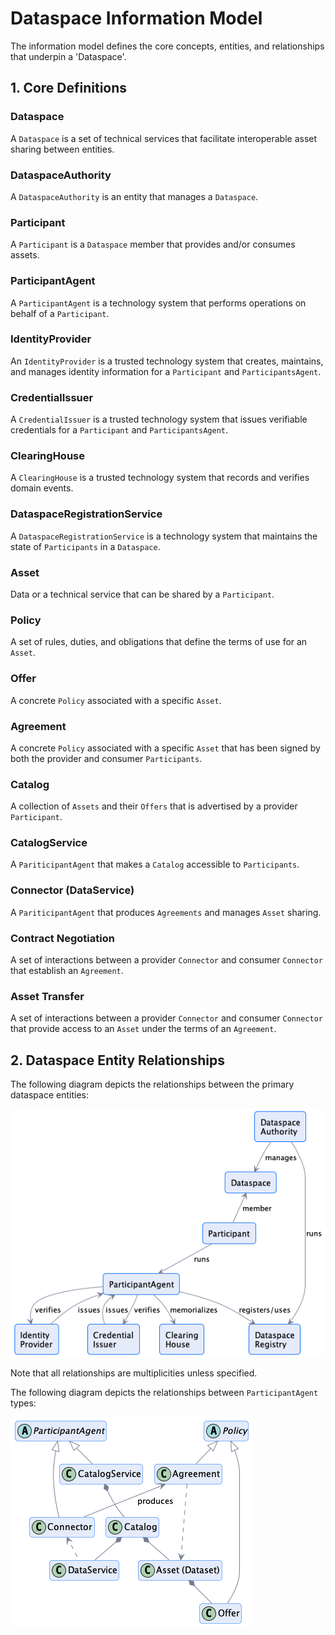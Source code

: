 # Dataspace Information Model

The information model defines the core concepts, entities, and relationships that underpin a 'Dataspace'.  

## 1. Core Definitions

### Dataspace 
A `Dataspace` is a set of technical services that facilitate interoperable asset sharing between entities.  

### DataspaceAuthority
A `DataspaceAuthority` is an entity that manages a `Dataspace`.

### Participant
A `Participant` is a `Dataspace` member that provides and/or consumes assets.   

### ParticipantAgent
A `ParticipantAgent` is a technology system that performs operations on behalf of a `Participant`.   

### IdentityProvider
An `IdentityProvider` is a trusted technology system that creates, maintains, and manages identity information for a `Participant` and `ParticipantsAgent`.

### CredentialIssuer
A `CredentialIssuer` is a trusted technology system that issues verifiable credentials for a `Participant` and `ParticipantsAgent`. 

### ClearingHouse
A `ClearingHouse` is a trusted technology system that records and verifies domain events. 

### DataspaceRegistrationService
A `DataspaceRegistrationService` is a technology system that maintains the state of `Participants` in a `Dataspace`.

### Asset
Data or a technical service that can be shared by a `Participant`.    

### Policy
A set of rules, duties, and obligations that define the terms of use for an `Asset`.

### Offer
A concrete `Policy` associated with a specific `Asset`.

### Agreement
A concrete `Policy` associated with a specific `Asset` that has been signed by both the provider and consumer `Participants`. 

### Catalog
A collection of `Assets` and their `Offers` that is advertised by a provider `Participant`. 

### CatalogService
A `PariticipantAgent` that makes a `Catalog` accessible to `Participants`.
                                
### Connector (DataService)
A `PariticipantAgent` that produces `Agreements` and manages `Asset` sharing.

### Contract Negotiation
A set of interactions between a provider `Connector` and consumer `Connector` that establish an `Agreement`. 

### Asset Transfer
A set of interactions between a provider `Connector` and consumer `Connector` that provide access to an `Asset` under the terms of an `Agreement`. 

## 2. Dataspace Entity Relationships                          

The following diagram depicts the relationships between the primary dataspace entities:
                                   
![](./im.dataspace.relationships.png)

Note that all relationships are multiplicities unless specified.

The following diagram depicts the relationships between `ParticipantAgent` types: 

![](./im.participant.entities.png)
